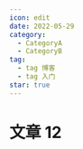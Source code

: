 ```yaml
---
icon: edit
date: 2022-05-29
category:
  - CategoryA
  - CategoryB
tag:
  - tag 博客
  - tag 入门
star: true
---
```


# 文章 12

